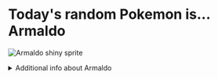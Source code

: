 # Today's random Pokemon is... Armaldo

![Armaldo shiny sprite](https://raw.githubusercontent.com/PokeAPI/sprites/master/sprites/pokemon/shiny/348.png)

<details>
<summary>Additional info about Armaldo</summary>

| srpite type | image |
|------|------|
| back_default | ![Armaldo back_default sprite](https://raw.githubusercontent.com/PokeAPI/sprites/master/sprites/pokemon/back/348.png) |
| back_shiny | ![Armaldo back_shiny sprite](https://raw.githubusercontent.com/PokeAPI/sprites/master/sprites/pokemon/back/shiny/348.png) |
| front_default | ![Armaldo front_default sprite](https://raw.githubusercontent.com/PokeAPI/sprites/master/sprites/pokemon/348.png) | </details>